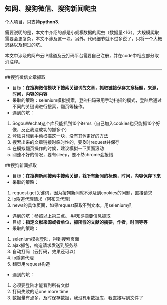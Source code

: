 ## 知网、搜狗微信、搜狗新闻爬虫

个人项目，只支持**python3**.

需要说明的是，本文中介绍的都是小规模数据的爬虫（数据量<1G），大规模爬取需要会更复杂，本文不涉及这一块。另外，代码细节就不过多说了，只将一个大概思路以及趟过的坑。

本文中涉及的阿布云IP隧道及云打码平台需要自己注册，并在code中相应部分取消注释。

---
##搜狗微信文章抓取
- 目标：**在搜狗微信模块下搜索关键词的文章，抓取链接保存文章标题，来源，时间，内容的内容**
- 采取的策略：selenium模拟搜索，登陆扫码采用手动扫描的模式，登陆后通过不同的关键词进行搜索，翻页等操作。
- 遇到的坑：
1. SogouWechat这个库只能抓到10个items（自己加入cookies也只能抓10个好像，反正我没成功的抓多个）
2. 登陆只想到手动扫描这一块，没有其他更好的方法
3. 搜索出来的文章链接时临时性的，要及时request并保存
4. 在模拟翻页操作的时候，建议模拟一下页面滚动
5. 网速不好的情况，要有sleep，要不然chrome会报错

##搜狗新闻抓取
- 目标：**在搜狗新闻搜索中搜索关键，将所有新闻的标题，时间，内容保存下来**
- 采取的策略：
1. request.get关键词，因为搜狗新闻就不涉及到cookies的问题，直接请求
2. ip隧道代理请求（阿布云代理）
3. news的具体页面，如果request获取不到文本，用selenium抓
- 遇到的坑：参照以上第三点。
##知网摘要信息抓取
- 目标：**指定文献来源或者单位，抓所有的文献的摘要，作者，时间等等**
- 采取的策略：
1. selenium模拟登陆，得到搜索页面
2. ajax抓包，构造请求发送到服务器
3. 自动打码（云打码，效果还可以）
4. ip隧道代理
5. 翻页用request构造
- 遇到的坑：
1. 必须要登陆才能看到所有文献
2. 打码失败的话one more time
3. 数据量有点多，及时保存数据，我没有用数据库，我直接写到文件了
